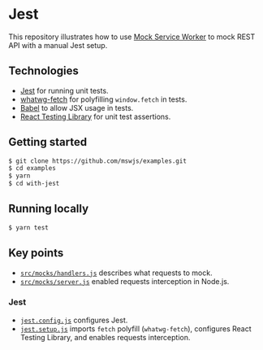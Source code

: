 # Jest

This repository illustrates how to use [Mock Service Worker](https://github.com/mswjs/msw) to mock REST API with a manual Jest setup.

## Technologies

- [Jest](https://jestjs.io/) for running unit tests.
- [whatwg-fetch](https://github.com/github/fetch) for polyfilling `window.fetch` in tests.
- [Babel](https://babeljs.io/) to allow JSX usage in tests.
- [React Testing Library](https://github.com/testing-library/react-testing-library) for unit test assertions.

## Getting started

```sh
$ git clone https://github.com/mswjs/examples.git
$ cd examples
$ yarn
$ cd with-jest
```

## Running locally

```sh
$ yarn test
```

## Key points

- [`src/mocks/handlers.js`](src/mocks/handlers.js) describes what requests to mock.
- [`src/mocks/server.js`](src/mocks/server.js) enabled requests interception in Node.js.

### Jest

- [`jest.config.js`](jest.config.js) configures Jest.
- [`jest.setup.js`](jest.setup.js) imports `fetch` polyfill (`whatwg-fetch`), configures React Testing Library, and enables requests interception.
